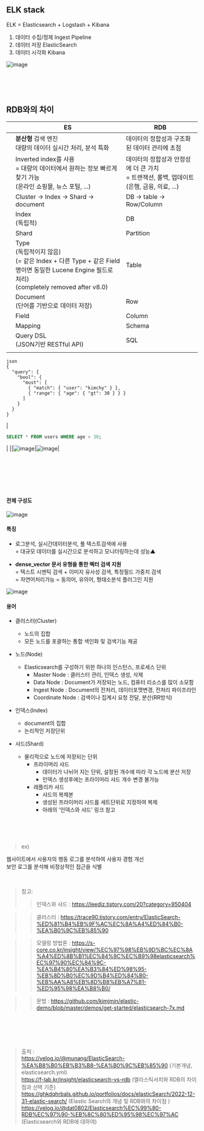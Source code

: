 <h2>ELK stack</h2>

ELK = Elasticsearch + Logstash + Kibana

1. 데이터 수집/정제 Ingest Pipeline
2. 데이터 저장 ElasticSearch
3. 데이터 시각화 Kibana

![image](https://github.com/user-attachments/assets/5974e917-d8e5-466b-9657-9bd03969d198)

</br>
</br>
</br>

<h2>RDB와의 차이</h2>

||ES|RDB|
|--|-------------|----|
||**분산형** 검색 엔진</br>대량의 데이터 실시간 처리, 분석 특화|데이터의 정합성과 구조화된 데이터 관리에 초점|
||Inverted index를 사용</br>= 대량의 데이터에서 원하는 정보 빠르게 찾기 가능</br>(온라인 쇼핑몰, 뉴스 포털, ...)|데이터의 정합성과 안정성에 더 큰 가치 </br>= 트랜잭션, 롤백, 업데이트</br>(은행, 금융, 의료, ...)|
||Cluster -> Index -> Shard -> document| DB -> table -> Row/Column |
||Index</br>(독립적)|DB|
||Shard|Partition|
||Type</br> (독립적이지 않음)<br>(= 같은 Index + 다른 Type + 같은 Field명이면 동일한 Lucene Engine 필드로 처리)</br>(completely removed after v8.0) | Table |
|| Document</br>(단어를 기반으로 데이터 저장) | Row |
|| Field |Column|
||Mapping|Schema|
||Query DSL</br>(JSON기반 RESTful API)|SQL|
||
```
json
{
  "query": {
    "bool": {
      "must": [
        { "match": { "user": "kimchy" } },
        { "range": { "age": { "gt": 30 } } }
      ]
    }
  }
}
```
|
```sql
SELECT * FROM users WHERE age > 30;
```
|
||![image](https://github.com/user-attachments/assets/ee4694f7-23b8-4835-a818-a69222bba43e)|![image](https://github.com/user-attachments/assets/b593fccb-eead-40f2-a90b-753fe6d75da2)|

</br>
</br>
</br>
</br>
</br>

<h4>전체 구성도</h4>

![image](https://github.com/user-attachments/assets/a6636db8-6ed6-407d-bcc0-b144c6729816)

<h4>특징</h4>


* 로그분석, 실시간데이터분석, 풀 텍스트검색에 사용</br>
= 대규모 데이터를 실시간으로 분석하고 모니터링하는데 성능▲

* **dense_vector 문서 유형을 통한 벡터 검색 지원**</br>
= 텍스트 시멘틱 검색 + 이미지 유사성 검색, 특정필드 가중치 검색</br>
= 자연어처리가능 = 동의어, 유의어, 형태소분석 플러그인 지원

![image](https://github.com/user-attachments/assets/ceedf850-5e43-4a49-aa0b-e1f02d119d6e)

<h4>용어</h4>

* 클러스터(Cluster)
  + 노드의 집합
  + 모든 노드를 포괄하는 통합 색인화 및 검색기능 제공

* 노드(Node)
  + Elasticsearch를 구성하기 위한 하나의 인스턴스, 프로세스 단위
    + Master Node : 클러스터 관리, 인덱스 생성, 삭제
    + Data Node : Document가 저장되는 노드, 컴퓨터 리소스를 많이 소모함
    + Ingest Node : Document의 전처리, 데이터포맷변경, 전처리 파이프라인
    + Coordinate Node : 검색이나 집계시 요청 전달, 분산(RR방식)

* 인덱스(Index)
  + document의 집합
  + 논리적인 저장단위

* 샤드(Shard)
  +  물리적으로 노드에 저장되는 단위
     + 프라이머리 샤드
       + 데이터가 나뉘어 지는 단위, 설정된 개수에 따라 각 노드에 분산 저장
       + 인덱스 생성후에는 프라이머리 샤드 개수 변경 불가능
     + 레플리카 샤드
       + 샤드의 복제본
       + 생성된 프라이머리 샤드를 세트단위로 지정하여 복제
       + 아래의 '인덱스와 샤드' 링크 참고




</br>
</br>
</br>

> ex)</br>

웹사이트에서 사용자의 행동 로그를 분석하여 사용자 경험 개선</br>
보안 로그를 분석해 비정상적인 접근을 식별


</br>


>참고:</br>
>> 인덱스와 샤드 :
https://leediz.tistory.com/20?category=950404

>> 클러스터 : https://trace90.tistory.com/entry/ElasticSearch-%ED%81%B4%EB%9F%AC%EC%8A%A4%ED%84%B0-%EA%B0%9C%EB%85%90

>>모델링 방법론 :
https://s-core.co.kr/insight/view/%EC%97%98%EB%9D%BC%EC%8A%A4%ED%8B%B1%EC%84%9C%EC%B9%98elasticsearch%EC%97%90%EC%84%9C-%EA%B4%80%EA%B3%84%ED%98%95-%EB%8D%B0%EC%9D%B4%ED%84%B0-%EB%AA%A8%EB%8D%B8%EB%A7%81-%ED%95%98%EA%B8%B0/

>>문법 : https://github.com/kimjmin/elastic-demo/blob/master/demos/get-started/elasticsearch-7x.md

</br>
</br>
</br>
</br>

>출처 :</br>
https://velog.io/@munang/ElasticSearch-%EA%B8%B0%EB%B3%B8-%EA%B0%9C%EB%85%90 (기본개념, elasticsearch.yml) </br>
https://f-lab.kr/insight/elasticsearch-vs-rdb (엘라스틱서치와 RDB의 차이점과 선택 기준)</br>
https://ghkdqhrbals.github.io/portfolios/docs/elasticSearch/2022-12-31-elastic-search/ (Elastic Search의 개념 및 RDB와의 차이점
)</br>
https://velog.io/@dat0802/Elasticsearch%EC%99%80-RDB%EC%97%90-%EB%8C%80%ED%95%98%EC%97%AC (Elasticsearch와 RDB에 대하여)
